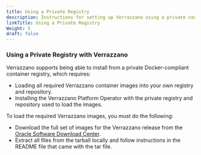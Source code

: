 ```yaml
---
title: Using a Private Registry
description: Instructions for setting up Verrazzano using a private container registry
linkTitle: Using a Private Registry
Weight: 5
draft: false
---
```


### Using a Private Registry with Verrazzano

Verrazzano supports being able to install from a private Docker-compliant container registry, which requires:

* Loading all required Verrazzano container images into your own registry and repository.
* Installing the Verrazzano Platform Operator with the private registry and repository used to load the images.

To load the required Verrazzano images, you must do the following:

* Download the full set of images for the Verrazzano release from the [Oracle Software Download Center](https://www.oracle.com/downloads/).
* Extract all files from the tarball locally and follow instructions in the README file that came with the tar file.


  
